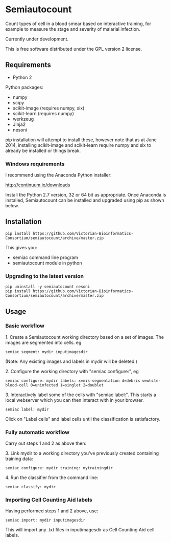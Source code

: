 # Semiautocount

Count types of cell in a blood smear based on interactive training,
for example to measure the stage and severity of malarial infection.

Currently under development.

This is free software distributed under the GPL version 2 license.

## Requirements

- Python 2

Python packages:

- numpy
- scipy
- scikit-image (requires numpy, six)
- scikit-learn (requires numpy)
- werkzeug
- Jinja2
- nesoni

pip installation will attempt to install these, however note that
as at June 2014, installing scikit-image and scikit-learn require 
numpy and six to already be installed or things break.

### Windows requirements

I recommend using the Anaconda Python installer:

http://continuum.io/downloads

Install the Python 2.7 version, 32 or 64 bit as appropriate. Once 
Anaconda is installed, Semiautocount can be installed and upgraded 
using pip as shown below.


## Installation

    pip install https://github.com/Victorian-Bioinformatics-Consortium/semiautocount/archive/master.zip
  
This gives you:

- semiac command line program  
- semiautocount module in python

### Upgrading to the latest version

    pip uninstall -y semiautocount nesoni
    pip install https://github.com/Victorian-Bioinformatics-Consortium/semiautocount/archive/master.zip


## Usage

### Basic workflow

1\. Create a Semiautocount working directory based on a set of images.
The images are segmented into cells. eg

    semiac segment: mydir inputimagesdir

(Note: Any existing images and labels in mydir will be deleted.)

2\. Configure the working directory with "semiac configure:", eg

    semiac configure: mydir labels: x=mis-segmentation d=debris w=white-blood-cell 0=uninfected 1=singlet 2=doublet

3\. Interactively label some of the cells with "semiac label:". This starts a 
local webserver which you can then interact with in your browser.

    semiac label: mydir

Click on "Label cells" and label cells until the classification is satisfactory.


### Fully automatic workflow

Carry out steps 1 and 2 as above then:

3\. Link mydir to a working directory you've previously created containing training data:

    semiac configure: mydir training: mytrainingdir

4\. Run the classifier from the command line:

    semiac classify: mydir


### Importing Cell Counting Aid labels

Having performed steps 1 and 2 above, use:

    semiac import: mydir inputimagesdir
    
This will import any .txt files in inputimagesdir as Cell Counting Aid cell labels.




